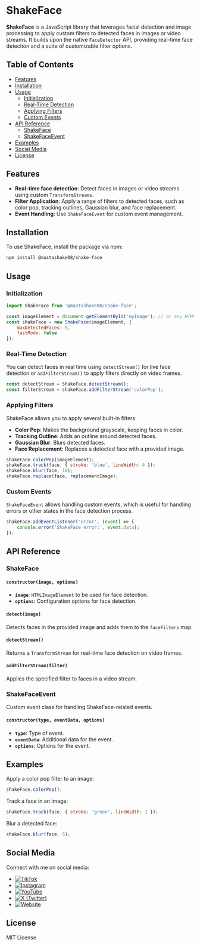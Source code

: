 
# ShakeFace

**ShakeFace** is a JavaScript library that leverages facial detection and image processing to apply custom filters to detected faces in images or video streams. It builds upon the native `FaceDetector` API, providing real-time face detection and a suite of customizable filter options.

## Table of Contents

- [Features](#features)
- [Installation](#installation)
- [Usage](#usage)
  - [Initialization](#initialization)
  - [Real-Time Detection](#real-time-detection)
  - [Applying Filters](#applying-filters)
  - [Custom Events](#custom-events)
- [API Reference](#api-reference)
  - [ShakeFace](#shakeface)
  - [ShakeFaceEvent](#shakefaceevent)
- [Examples](#examples)
- [Social Media](#social-media)
- [License](#license)

## Features

- **Real-time face detection**: Detect faces in images or video streams using custom `TransformStreams`.
- **Filter Application**: Apply a range of filters to detected faces, such as color pop, tracking outlines, Gaussian blur, and face replacement.
- **Event Handling**: Use `ShakeFaceEvent` for custom event management.

## Installation

To use ShakeFace, install the package via npm:

```bash
npm install @mastashake08/shake-face
```

## Usage

### Initialization

```javascript
import ShakeFace from '@mastashake08/shake-face';

const imageElement = document.getElementById('myImage'); // or any HTMLImageElement
const shakeFace = new ShakeFace(imageElement, {
    maxDetectedFaces: 5,
    fastMode: false
});
```

### Real-Time Detection

You can detect faces in real time using `detectStream()` for live face detection or `addFilterStream()` to apply filters directly on video frames.

```javascript
const detectStream = ShakeFace.detectStream();
const filterStream = shakeFace.addFilterStream('colorPop');
```

### Applying Filters

ShakeFace allows you to apply several built-in filters:

- **Color Pop**: Makes the background grayscale, keeping faces in color.
- **Tracking Outline**: Adds an outline around detected faces.
- **Gaussian Blur**: Blurs detected faces.
- **Face Replacement**: Replaces a detected face with a provided image.

```javascript
shakeFace.colorPop(imageElement);
shakeFace.track(face, { stroke: 'blue', lineWidth: 4 });
shakeFace.blur(face, 10);
shakeFace.replace(face, replacementImage);
```

### Custom Events

`ShakeFaceEvent` allows handling custom events, which is useful for handling errors or other states in the face detection process.

```javascript
shakeFace.addEventListener('error', (event) => {
    console.error('ShakeFace error:', event.data);
});
```

## API Reference

### ShakeFace

#### `constructor(image, options)`

- **`image`**: `HTMLImageElement` to be used for face detection.
- **`options`**: Configuration options for face detection.

#### `detect(image)`

Detects faces in the provided image and adds them to the `faceFilters` map.

#### `detectStream()`

Returns a `TransformStream` for real-time face detection on video frames.

#### `addFilterStream(filter)`

Applies the specified filter to faces in a video stream.

### ShakeFaceEvent

Custom event class for handling ShakeFace-related events.

#### `constructor(type, eventData, options)`

- **`type`**: Type of event.
- **`eventData`**: Additional data for the event.
- **`options`**: Options for the event.

## Examples

Apply a color pop filter to an image:

```javascript
shakeFace.colorPop();
```

Track a face in an image:

```javascript
shakeFace.track(face, { stroke: 'green', lineWidth: 2 });
```

Blur a detected face:

```javascript
shakeFace.blur(face, 5);
```

## Social Media

Connect with me on social media:

- [![TikTok](https://img.shields.io/badge/TikTok-%23000000.svg?style=for-the-badge&logo=TikTok&logoColor=white)](https://www.tiktok.com/@jyroneparker)
- [![Instagram](https://img.shields.io/badge/Instagram-%23E4405F.svg?style=for-the-badge&logo=Instagram&logoColor=white)](https://www.instagram.com/mastashake08)
- [![YouTube](https://img.shields.io/badge/YouTube-%23FF0000.svg?style=for-the-badge&logo=YouTube&logoColor=white)](https://www.youtube.com/c/jyroneparker)
- [![X (Twitter)](https://img.shields.io/badge/X-%231DA1F2.svg?style=for-the-badge&logo=Twitter&logoColor=white)](https://twitter.com/jyroneparker)
- [![Website](https://img.shields.io/badge/Website-%23000000.svg?style=for-the-badge&logo=About.me&logoColor=white)](https://jyroneparker.com)

## License

MIT License
